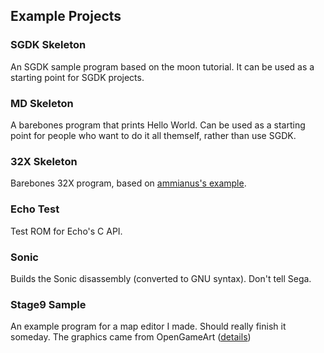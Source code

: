 ## Example Projects

### SGDK Skeleton
An SGDK sample program based on the moon tutorial.
It can be used as a starting point for SGDK projects.

### MD Skeleton
A barebones program that prints Hello World.
Can be used as a starting point for people who want to do it all themself,
rather than use SGDK.

### 32X Skeleton
Barebones 32X program, based on [ammianus's example](https://github.com/ammianus/32xHomebrew).

### Echo Test
Test ROM for Echo's C API.

### Sonic
Builds the Sonic disassembly (converted to GNU syntax). Don't tell Sega.

### Stage9 Sample
An example program for a map editor I made. Should really finish it someday.
The graphics came from OpenGameArt ([details](sgdk-stage9-sample/res/resources.res))
